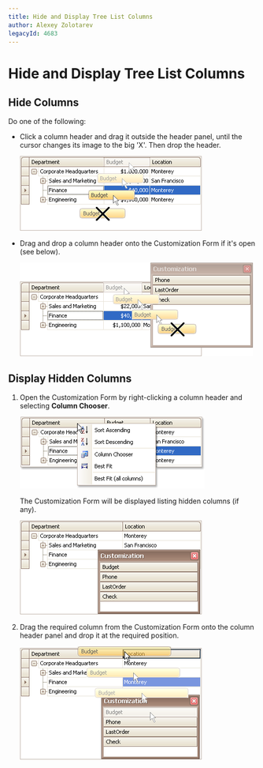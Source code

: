 ```yaml
---
title: Hide and Display Tree List Columns
author: Alexey Zolotarev
legacyId: 4683
---
```

# Hide and Display Tree List Columns
## Hide Columns
Do one of the following:
* Click a column header and drag it outside the header panel, until the cursor changes its image to the big 'X'. Then drop the header.
	
	![EU_XtraTreeList_HideColumn](../../../images/img7675.png)
* Drag and drop a column header onto the Customization Form if it's open (see below).
	
	![EU_XtraTreeList_HideColumn_ToCustomizationForm](../../../images/img7677.png)

## Display Hidden Columns
1. Open the Customization Form by right-clicking a column header and selecting **Column Chooser**.
	
	![EU_XtraTreeList_Column_Menu](../../../images/img7670.png)
	
	The Customization Form will be displayed listing hidden columns (if any).
	
	![EU_XtraTreeList_CustomizationForm](../../../images/img7678.png)
2. Drag the required column from the Customization Form onto the column header panel and drop it at the required position.
	
	![EU_XtraTreeList_DisplayColumn_FromCustomizationForm](../../../images/img7679.png)